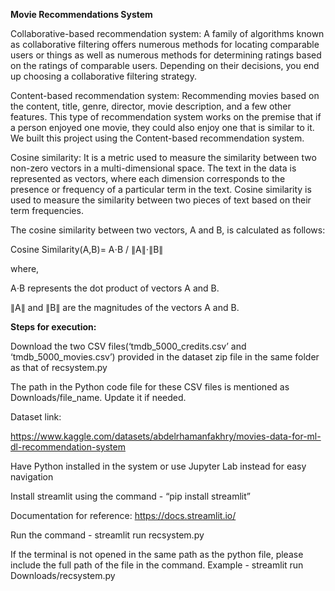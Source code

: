 **Movie Recommendations System**


Collaborative-based recommendation system: A family of algorithms known as collaborative filtering offers numerous methods for locating comparable users or things as well as numerous methods for determining ratings based on the ratings of comparable users. Depending on their decisions, you end up choosing a collaborative filtering strategy.

Content-based recommendation system: Recommending movies based on the content, title, genre, director, movie description, and a few other features. This type of recommendation system works on the premise that if a person enjoyed one movie, they could also enjoy one that is similar to it. We built this project using the Content-based recommendation system.

Cosine similarity: It is a metric used to measure the similarity between two non-zero vectors in a multi-dimensional space. The text in the data is represented as vectors, where each dimension corresponds to the presence or frequency of a particular term in the text. Cosine similarity is used to measure the similarity between two pieces of text based on their term frequencies. 

The cosine similarity between two vectors, A and B, is calculated as follows:

  Cosine Similarity(A,B)= A⋅B / ∥A∥⋅∥B∥

where,

A⋅B represents the dot product of vectors A and B.

∥A∥ and ∥B∥ are the magnitudes of the vectors A and B.

**Steps for execution:**

Download the two CSV files(‘tmdb_5000_credits.csv’ and ‘tmdb_5000_movies.csv’) provided in the dataset zip file in the same folder as that of recsystem.py

  The path in the Python code file for these CSV files is mentioned as Downloads/file_name. Update it if needed.

  Dataset link: 
  
  https://www.kaggle.com/datasets/abdelrhamanfakhry/movies-data-for-ml-dl-recommendation-system

  Have Python installed in the system or use Jupyter Lab instead for easy navigation

  Install streamlit using the command - “pip install streamlit” 
  
  Documentation for reference: https://docs.streamlit.io/

Run the command - 
  streamlit run recsystem.py
  
If the terminal is not opened in the same path as the python file, please include the full path of the file in the command.
    Example - streamlit run Downloads/recsystem.py

​


 

